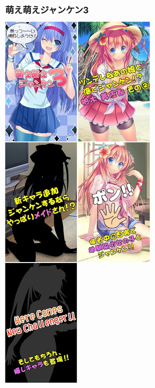 # 萌え萌えジャンケン3

<img src="./img/moejan3-01.jpg">
<img src="./img/moejan3-02.jpg">
<img src="./img/moejan3-03.jpg">
<img src="./img/moejan3-04.jpg">
<img src="./img/moejan3-05.jpg">
